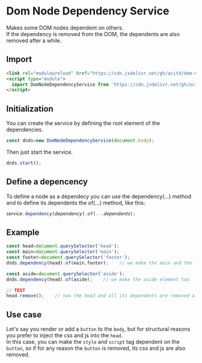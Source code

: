 # Dom Node Dependency Service
Makes some DOM nodes dependent on others.  
If the dependency is removed from the DOM, the dependents are also removed after a while.

## Import
```html
<link rel="modulepreload" href="https://cdn.jsdelivr.net/gh/acitd/dom-node-dependency-service/1.0/dist/DomNodeDependencyService.js" integrity="sha384-crdyZw+XzGV0bmNQl3BkNeIbK2AyCKu64UNTe7xRG8AcPGiSg7kJf7UWzRmNcEcQ">
<script type="module">
  import DomNodeDependencyService from 'https://cdn.jsdelivr.net/gh/acitd/dom-node-dependency-service/1.0/dist/DomNodeDependencyService.js';
</script>
```

## Initialization
You can create the service by defining the root element of the dependencies.
```js
const dnds=new DomNodeDependencyService(document.body);
```
Then just start the service.
```js
dnds.start();
```

## Define a depencency
To define a node as a dependecy you can use the dependency(...) method and to define its dependents the of(...) method, like this:
```js
𝘴𝘦𝘳𝘷𝘪𝘤𝘦.dependency(𝘥𝘦𝘱𝘦𝘯𝘥𝘦𝘯𝘤𝘺).of(...𝘥𝘦𝘱𝘦𝘯𝘥𝘦𝘯𝘵𝘴);
```
## Example
```js
const head=document.querySelector('head');
const main=document.querySelector('main');
const footer=document.querySelector('footer');
dnds.dependency(head).of(main,footer);    // we make the main and the footer element dependants of the head

const aside=document.querySelector('aside');
dnds.dependency(head).of(aside);    // we make the aside element too

// TEST
head.remove();    // now the head and all its dependents are removed afte a while
```

## Use case
Let's say you render or add a `button` to the `body`, but for structural reasons you prefer to inject the css and js into the `head`.  
In this case, you can make the `style` and `script` tag dependent on the `button`, so if for any reason the `button` is removed, its css and js are also removed.
